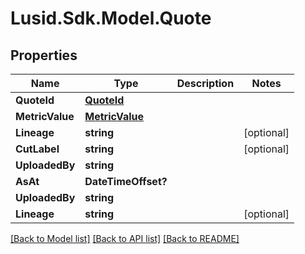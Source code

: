 
# Lusid.Sdk.Model.Quote

## Properties

Name | Type | Description | Notes
------------ | ------------- | ------------- | -------------
**QuoteId** | [**QuoteId**](QuoteId.md) |  | 
**MetricValue** | [**MetricValue**](MetricValue.md) |  | 
**Lineage** | **string** |  | [optional] 
**CutLabel** | **string** |  | [optional] 
**UploadedBy** | **string** |  | 
**AsAt** | **DateTimeOffset?** |  | 
**UploadedBy** | **string** |  | 
**Lineage** | **string** |  | [optional] 

[[Back to Model list]](../README.md#documentation-for-models)
[[Back to API list]](../README.md#documentation-for-api-endpoints)
[[Back to README]](../README.md)

